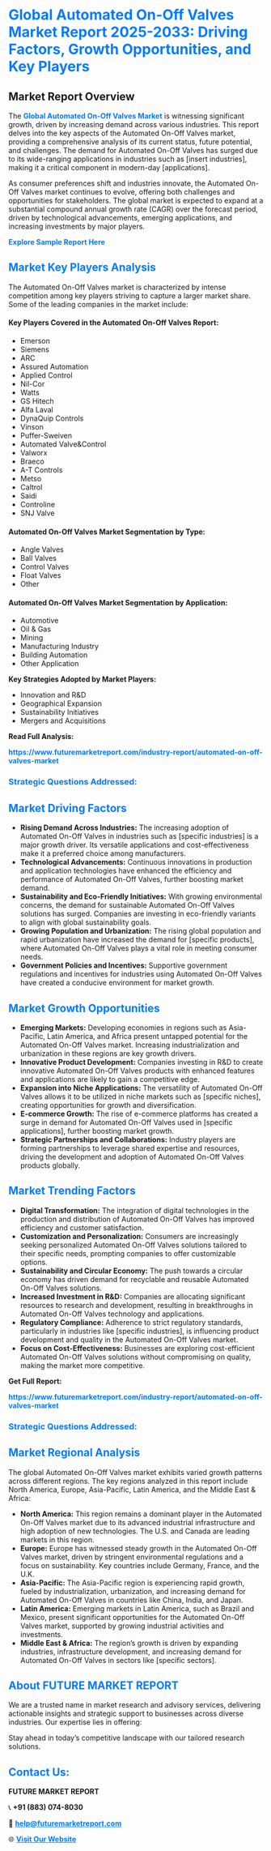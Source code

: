 <h1 style="color: #007BFF;">Global Automated On-Off Valves Market Report 2025-2033: Driving Factors, Growth Opportunities, and Key Players</h1>

<section id="overview">
<h2>Market Report Overview</h2>
<p>The <a href="https://www.futuremarketreport.com/industry-report/automated-on-off-valves-market" style="color: #007BFF; text-decoration: none;"><strong>Global Automated On-Off Valves Market</strong></a> is witnessing significant growth, driven by increasing demand across various industries. This report delves into the key aspects of the Automated On-Off Valves market, providing a comprehensive analysis of its current status, future potential, and challenges. The demand for Automated On-Off Valves has surged due to its wide-ranging applications in industries such as [insert industries], making it a critical component in modern-day [applications].</p>
<p>As consumer preferences shift and industries innovate, the Automated On-Off Valves market continues to evolve, offering both challenges and opportunities for stakeholders. The global market is expected to expand at a substantial compound annual growth rate (CAGR) over the forecast period, driven by technological advancements, emerging applications, and increasing investments by major players.</p>
</section>

<section id="overview">
<p><a href="https://www.futuremarketreport.com/request-sample/reportId=103412" style="color: #007BFF; text-decoration: none;"><strong>Explore Sample Report Here</strong></a></p>
</section>

<section id="key-players">
<h2 style="color: #007BFF;">Market Key Players Analysis</h2>
<p>The Automated On-Off Valves market is characterized by intense competition among key players striving to capture a larger market share. Some of the leading companies in the market include:</p>
<h4>Key Players Covered in the Automated On-Off Valves Report:</h4>
<ul><li>Emerson</li><li>Siemens</li><li>ARC</li><li>Assured Automation</li><li>Applied Control</li><li>Nil-Cor</li><li>Watts</li><li>GS Hitech</li><li>Alfa Laval</li><li>DynaQuip Controls</li><li>Vinson</li><li>Puffer-Sweiven</li><li>Automated Valve&amp;Control</li><li>Valworx</li><li>Braeco</li><li>A-T Controls</li><li>Metso</li><li>Caltrol</li><li>Saidi</li><li>Controline</li><li>SNJ Valve</li></ul>
<h4>Automated On-Off Valves Market Segmentation by Type:</h4>
<ul><li>Angle Valves</li><li>Ball Valves</li><li>Control Valves</li><li>Float Valves</li><li>Other</li></ul>

<h4>Automated On-Off Valves Market Segmentation by Application:</h4>
<ul><li>Automotive</li><li>Oil &amp; Gas</li><li>Mining</li><li>Manufacturing Industry</li><li>Building Automation</li><li>Other Application</li></ul>
<p><strong>Key Strategies Adopted by Market Players:</strong></p>
<ul>
<li>Innovation and R&D</li>
<li>Geographical Expansion</li>
<li>Sustainability Initiatives</li>
<li>Mergers and Acquisitions</li>
</ul>
</section>

<section>
<p><strong>Read Full Analysis: </strong></p><a href="https://www.futuremarketreport.com/industry-report/automated-on-off-valves-market" style="color: #007BFF; text-decoration: none;"><strong>https://www.futuremarketreport.com/industry-report/automated-on-off-valves-market</strong></a>
<h3 style="color: #007BFF;">Strategic Questions Addressed:</h3>
</section>

<section id="driving-factors">
<h2 style="color: #007BFF;">Market Driving Factors</h2>
<ul>
<li><strong>Rising Demand Across Industries:</strong> The increasing adoption of Automated On-Off Valves in industries such as [specific industries] is a major growth driver. Its versatile applications and cost-effectiveness make it a preferred choice among manufacturers.</li>
<li><strong>Technological Advancements:</strong> Continuous innovations in production and application technologies have enhanced the efficiency and performance of Automated On-Off Valves, further boosting market demand.</li>
<li><strong>Sustainability and Eco-Friendly Initiatives:</strong> With growing environmental concerns, the demand for sustainable Automated On-Off Valves solutions has surged. Companies are investing in eco-friendly variants to align with global sustainability goals.</li>
<li><strong>Growing Population and Urbanization:</strong> The rising global population and rapid urbanization have increased the demand for [specific products], where Automated On-Off Valves plays a vital role in meeting consumer needs.</li>
<li><strong>Government Policies and Incentives:</strong> Supportive government regulations and incentives for industries using Automated On-Off Valves have created a conducive environment for market growth.</li>
</ul>
</section>

<section id="growth-opportunities">
<h2 style="color: #007BFF;">Market Growth Opportunities</h2>
<ul>
<li><strong>Emerging Markets:</strong> Developing economies in regions such as Asia-Pacific, Latin America, and Africa present untapped potential for the Automated On-Off Valves market. Increasing industrialization and urbanization in these regions are key growth drivers.</li>
<li><strong>Innovative Product Development:</strong> Companies investing in R&D to create innovative Automated On-Off Valves products with enhanced features and applications are likely to gain a competitive edge.</li>
<li><strong>Expansion into Niche Applications:</strong> The versatility of Automated On-Off Valves allows it to be utilized in niche markets such as [specific niches], creating opportunities for growth and diversification.</li>
<li><strong>E-commerce Growth:</strong> The rise of e-commerce platforms has created a surge in demand for Automated On-Off Valves used in [specific applications], further boosting market growth.</li>
<li><strong>Strategic Partnerships and Collaborations:</strong> Industry players are forming partnerships to leverage shared expertise and resources, driving the development and adoption of Automated On-Off Valves products globally.</li>
</ul>
</section>

<section id="trending-factors">
<h2 style="color: #007BFF;">Market Trending Factors</h2>
<ul>
<li><strong>Digital Transformation:</strong> The integration of digital technologies in the production and distribution of Automated On-Off Valves has improved efficiency and customer satisfaction.</li>
<li><strong>Customization and Personalization:</strong> Consumers are increasingly seeking personalized Automated On-Off Valves solutions tailored to their specific needs, prompting companies to offer customizable options.</li>
<li><strong>Sustainability and Circular Economy:</strong> The push towards a circular economy has driven demand for recyclable and reusable Automated On-Off Valves solutions.</li>
<li><strong>Increased Investment in R&D:</strong> Companies are allocating significant resources to research and development, resulting in breakthroughs in Automated On-Off Valves technology and applications.</li>
<li><strong>Regulatory Compliance:</strong> Adherence to strict regulatory standards, particularly in industries like [specific industries], is influencing product development and quality in the Automated On-Off Valves market.</li>
<li><strong>Focus on Cost-Effectiveness:</strong> Businesses are exploring cost-efficient Automated On-Off Valves solutions without compromising on quality, making the market more competitive.</li>
</ul>
</section>

<section>
<p><strong>Get Full Report: </strong></p><a href="https://www.futuremarketreport.com/industry-report/automated-on-off-valves-market" style="color: #007BFF; text-decoration: none;"><strong>https://www.futuremarketreport.com/industry-report/automated-on-off-valves-market</strong></a>
<h3 style="color: #007BFF;">Strategic Questions Addressed:</h3>
</section>


<section id="regional-analysis">
<h2 style="color: #007BFF;">Market Regional Analysis</h2>
<p>The global Automated On-Off Valves market exhibits varied growth patterns across different regions. The key regions analyzed in this report include North America, Europe, Asia-Pacific, Latin America, and the Middle East & Africa:</p>
<ul>
<li><strong>North America:</strong> This region remains a dominant player in the Automated On-Off Valves market due to its advanced industrial infrastructure and high adoption of new technologies. The U.S. and Canada are leading markets in this region.</li>
<li><strong>Europe:</strong> Europe has witnessed steady growth in the Automated On-Off Valves market, driven by stringent environmental regulations and a focus on sustainability. Key countries include Germany, France, and the U.K.</li>
<li><strong>Asia-Pacific:</strong> The Asia-Pacific region is experiencing rapid growth, fueled by industrialization, urbanization, and increasing demand for Automated On-Off Valves in countries like China, India, and Japan.</li>
<li><strong>Latin America:</strong> Emerging markets in Latin America, such as Brazil and Mexico, present significant opportunities for the Automated On-Off Valves market, supported by growing industrial activities and investments.</li>
<li><strong>Middle East & Africa:</strong> The region’s growth is driven by expanding industries, infrastructure development, and increasing demand for Automated On-Off Valves in sectors like [specific sectors].</li>
</ul>
</section>

<footer>
<h2 style="color: #007BFF;">About FUTURE MARKET REPORT</h2>
<p>We are a trusted name in market research and advisory services, delivering actionable insights and strategic support to businesses across diverse industries. Our expertise lies in offering:</p>

<p>Stay ahead in today’s competitive landscape with our tailored research solutions.</p>

<h2 style="color: #007BFF;">Contact Us:</h2>
<p><strong>FUTURE MARKET REPORT</strong></p>
<p>📞 <strong>+91 (883) 074-8030</strong></p>
<p>📧 <strong><a href="mailto:help@futuremarketreport.com" style="color: #007BFF;">help@futuremarketreport.com</a></strong></p>
<p>🌐 <strong><a href="https://www.futuremarketreport.com/" style="color: #007BFF;">Visit Our Website</a></strong></p>
</footer>